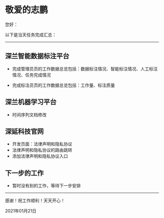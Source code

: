 # 敬爱的志鹏

您好：

以下是当天任务完成汇总：

---

## 深兰智能数据标注平台

- 完成管理员页的工作数据总览包括：数据标注情况、智能标注情况、人工标注情况、任务完成情况

- 完成标注员页的工作数据总览包括：工作量、标注质量

## 深兰机器学习平台

- 时间序列文档修改

## 深延科技官网

- 开发页面：法律声明和隐私协议
- 法律声明和隐私协议的路由跳转
- 添加法律声明和隐私协议入口

## 下一步的工作

- 暂时没有别的工作，等待下一步安排

---
感谢！祝工作顺利！天天开心！

2021年01月21日
